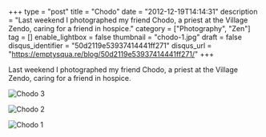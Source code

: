 +++
type = "post"
title = "Chodo"
date = "2012-12-19T14:14:31"
description = "Last weekend I photographed my friend Chodo, a priest at the Village Zendo, caring for a friend in hospice."
category = ["Photography", "Zen"]
tag = []
enable_lightbox = false
thumbnail = "chodo-1.jpg"
draft = false
disqus_identifier = "50d2119e53937414441ff271"
disqus_url = "https://emptysqua.re/blog/50d2119e53937414441ff271/"
+++

<p>Last weekend I photographed my friend Chodo, a priest at the Village Zendo, caring for a friend in hospice.</p>
<p><img style="display:block; margin-left:auto; margin-right:auto;" src="chodo-3.jpg" alt="Chodo 3" title="chodo-3.jpg" border="0"   /></p>
<p><img style="display:block; margin-left:auto; margin-right:auto;" src="chodo-2.jpg" alt="Chodo 2" title="chodo-2.jpg" border="0"   /></p>
<p><img style="display:block; margin-left:auto; margin-right:auto;" src="chodo-1.jpg" alt="Chodo 1" title="chodo-1.jpg" border="0"   /></p>

